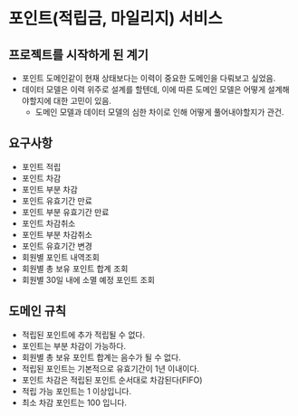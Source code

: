 # 포인트(적립금, 마일리지) 서비스

## 프로젝트를 시작하게 된 계기
* 포인트 도메인같이 현재 상태보다는 이력이 중요한 도메인을 다뤄보고 싶었음.
* 데이터 모델은 이력 위주로 설계를 할텐데, 이에 따른 도메인 모델은 어떻게 설계해야할지에 대한 고민이 있음.
  * 도메인 모델과 데이터 모델의 심한 차이로 인해 어떻게 풀어내야할지가 관건.

## 요구사항
* 포인트 적립
* 포인트 차감
* 포인트 부분 차감
* 포인트 유효기간 만료
* 포인트 부분 유효기간 만료
* 포인트 차감취소
* 포인트 부분 차감취소
* 포인트 유효기간 변경
* 회원별 포인트 내역조회
* 회원별 총 보유 포인트 합계 조회
* 회원별 30일 내에 소멸 예정 포인트 조회

## 도메인 규칙
* 적립된 포인트에 추가 적립될 수 없다.
* 포인트는 부분 차감이 가능하다.
* 회원별 총 보유 포인트 합계는 음수가 될 수 없다.
* 적립된 포인트는 기본적으로 유효기간이 1년 이내이다.
* 포인트 차감은 적립된 포인트 순서대로 차감된다(FIFO)
* 적립 가능 포인트는 1 이상입니다.
* 최소 차감 포인트는 100 입니다.